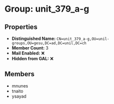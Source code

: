 # Group: unit_379_a-g

## Properties

- **Distinguished Name:** `CN=unit_379_a-g,OU=unil-groups,OU=gesu,DC=ad,DC=unil,DC=ch`
- **Member Count:** 3
- **Mail Enabled:** ❌
- **Hidden from GAL:** ❌

## Members

- mnunes
- tnaito
- ysayad
